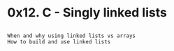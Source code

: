 # 0x12. C - Singly linked lists

## 
    When and why using linked lists vs arrays
    How to build and use linked lists

